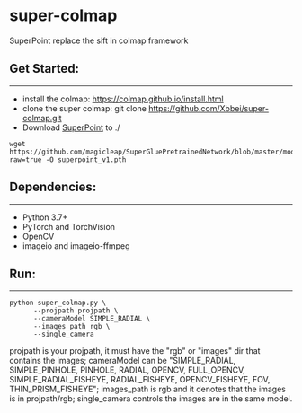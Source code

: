 # super-colmap
SuperPoint replace the sift in colmap framework

## Get Started:
-------
- install the colmap: https://colmap.github.io/install.html
- clone the super colmap: git clone https://github.com/Xbbei/super-colmap.git
- Download [SuperPoint](https://openaccess.thecvf.com/content_cvpr_2018_workshops/papers/w9/DeTone_SuperPoint_Self-Supervised_Interest_CVPR_2018_paper.pdf) to ./
```
wget https://github.com/magicleap/SuperGluePretrainedNetwork/blob/master/models/weights/superpoint_v1.pth?raw=true -O superpoint_v1.pth 
```

## Dependencies:
--------
- Python 3.7+
- PyTorch and TorchVision
- OpenCV
- imageio and imageio-ffmpeg

## Run:
--------
```
python super_colmap.py \
      --projpath projpath \
      --cameraModel SIMPLE_RADIAL \
      --images_path rgb \
      --single_camera
```
projpath is your projpath, it must have the "rgb" or "images" dir that contains the images; cameraModel can be "SIMPLE_RADIAL, SIMPLE_PINHOLE, PINHOLE, RADIAL, OPENCV, FULL_OPENCV, SIMPLE_RADIAL_FISHEYE, RADIAL_FISHEYE, OPENCV_FISHEYE, FOV, THIN_PRISM_FISHEYE"; images_path is rgb and it denotes that the images is in projpath/rgb; single_camera controls the images are in the same model.
